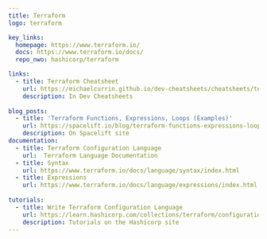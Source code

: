 ```yaml
---
title: Terraform
logo: terraform

key_links:
  homepage: https://www.terraform.io/
  docs: https://www.terraform.io/docs/
  repo_nwo: hashicorp/terraform

links:
  - title: Terraform Cheatsheet
    url: https://michaelcurrin.github.io/dev-cheatsheets/cheatsheets/terraform/
    description: In Dev Cheatsheets
    
blog_posts:
  - title: 'Terraform Functions, Expressions, Loops (Examples)'
    url: https://spacelift.io/blog/terraform-functions-expressions-loops
    description: On Spacelift site
documentation:
  - title: Terraform Configuration Language
    url:  Terraform Language Documentation 
  - title: Syntax
    url: https://www.terraform.io/docs/language/syntax/index.html
  - title: Expressions
    url: https://www.terraform.io/docs/language/expressions/index.html
    
tutorials:
  - title: Write Terraform Configuration Language
    url: https://learn.hashicorp.com/collections/terraform/configuration-language
    description: Tutorials on the Hashicorp site
---
```

